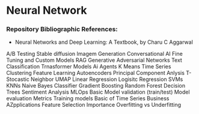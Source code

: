 # Neural Network

### Repository Bibliographic References:
- Neural Networks and Deep Learning: A Textbook, by Charu C Aggarwal

A/B Testing
Stable diffusion
Imagem Generation
Conversational AI
Fine Tuning and Custom
Models
RAG
Generative Adversarial Networks
Text Classification
Trnasformer Models
Ai Agents
K Means 
Time Series Clustering 
Feature Learning 
Autoencoders
Principal Component Anlysis
T-Stocastic Neighbor
UMAP
Linear Regression
Logisitc Regression
SVMs 
KNNs
Naive Bayes Classifier
Gradient Boosting
Random Forest
Decision Trees
Sentiment Analysis
MLOps Basic
Model validation (train/test)
Model evaluation Metrics
Training models
Basic of Time Series
Business AZpplications
Feature Selection Importance
Overfitting vs Underfitting
